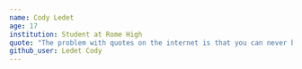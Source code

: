 ```yaml
---
name: Cody Ledet
age: 17
institution: Student at Rome High
quote: "The problem with quotes on the internet is that you can never be certin that they are authentic." -Abraham Lincon
github_user: Ledet Cody
---
```

